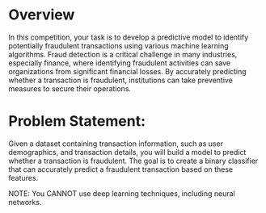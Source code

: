 # Overview
In this competition, your task is to develop a predictive model to identify potentially fraudulent transactions using various machine learning algorithms. Fraud detection is a critical challenge in many industries, especially finance, where identifying fraudulent activities can save organizations from significant financial losses. By accurately predicting whether a transaction is fraudulent, institutions can take preventive measures to secure their operations.

# Problem Statement:
Given a dataset containing transaction information, such as user demographics, and transaction details, you will build a model to predict whether a transaction is fraudulent. The goal is to create a binary classifier that can accurately predict a fraudulent transaction based on these features.

NOTE: You CANNOT use deep learning techniques, including neural networks.